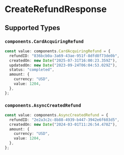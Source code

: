 # CreateRefundResponse


## Supported Types

### `components.CardAcquiringRefund`

```typescript
const value: components.CardAcquiringRefund = {
  refundID: "836bcb0a-3a69-43ae-951f-8dfd8f73de0b",
  createdOn: new Date("2025-07-31T16:00:23.359Z"),
  updatedOn: new Date("2023-09-24T06:04:53.029Z"),
  status: "completed",
  amount: {
    currency: "USD",
    value: 1204,
  },
};
```

### `components.AsyncCreatedRefund`

```typescript
const value: components.AsyncCreatedRefund = {
  refundID: "2e2a3c2c-8b88-4939-b447-3942e6f603d5",
  createdOn: new Date("2024-03-01T11:26:54.478Z"),
  amount: {
    currency: "USD",
    value: 1204,
  },
};
```

